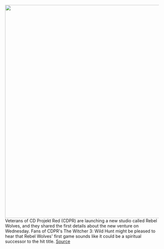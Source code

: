 <img src='https://cdn.vox-cdn.com/thumbor/HCZffHhuVx3oGO0J9dx1tx0RAcY=/0x543:3056x2443/1200x800/filters:focal(1284x1031:1772x1519)/cdn.vox-cdn.com/uploads/chorus_image/image/70516230/Rebel_Wolves_Teaser_Key_Art.0.png' width='700px' /><br/>
Veterans of CD Projekt Red (CDPR) are launching a new studio called Rebel Wolves, and they shared the first details about the new venture on Wednesday. Fans of CDPR's The Witcher 3: Wild Hunt might be pleased to hear that Rebel Wolves' first game sounds like it could be a spiritual successor to the hit title.
<a href='https://www.theverge.com/2022/2/16/22933813/cd-projekt-red-former-developers-new-studio-rebel-wolves'> Source <a/>
